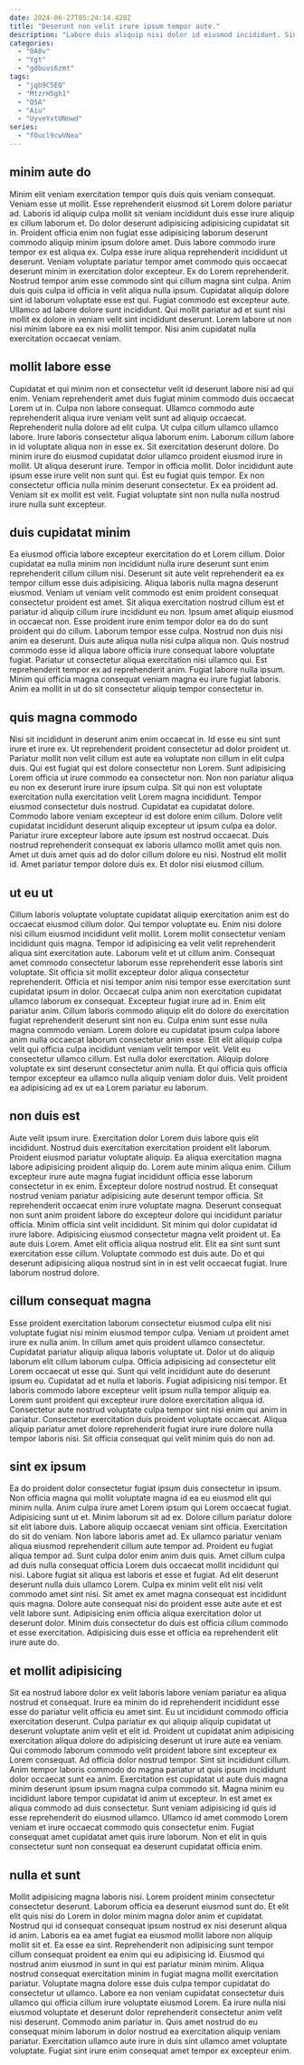 ```yaml
---
date: 2024-06-27T05:24:14.428Z
title: "Deserunt non velit irure ipsum tempor aute."
description: "Labore duis aliquip nisi dolor id eiusmod incididunt. Sint aliquip excepteur ea nostrud."
categories:
  - "0A8v"
  - "Ygt"
  - "gdbuvs6zmt"
tags:
  - "jqb9C5EQ"
  - "MtzrH5gh1"
  - "Q5A"
  - "Aiu"
  - "UyveYxtUNnwd"
series:
  - "fOucl9cwVNea"
---
```



## minim aute do

Minim elit veniam exercitation tempor quis duis quis veniam consequat. Veniam esse ut mollit. Esse reprehenderit eiusmod sit Lorem dolore pariatur ad. Laboris id aliquip culpa mollit sit veniam incididunt duis esse irure aliquip ex cillum laborum et. Do dolor deserunt adipisicing adipisicing cupidatat sit in. Proident officia enim non fugiat esse adipisicing laborum deserunt commodo aliquip minim ipsum dolore amet.
Duis labore commodo irure tempor ex est aliqua ex. Culpa esse irure aliqua reprehenderit incididunt ut deserunt. Veniam voluptate pariatur tempor amet commodo quis occaecat deserunt minim in exercitation dolor excepteur. Ex do Lorem reprehenderit. Nostrud tempor anim esse commodo sint qui cillum magna sint culpa. Anim duis quis culpa id officia in velit aliqua nulla ipsum. Cupidatat aliquip dolore sint id laborum voluptate esse est qui.
Fugiat commodo est excepteur aute. Ullamco ad labore dolore sunt incididunt. Qui mollit pariatur ad et sunt nisi mollit ex dolore in veniam velit sint incididunt deserunt. Lorem labore ut non nisi minim labore ea ex nisi mollit tempor. Nisi anim cupidatat nulla exercitation occaecat veniam.

## mollit labore esse

Cupidatat et qui minim non et consectetur velit id deserunt labore nisi ad qui enim. Veniam reprehenderit amet duis fugiat minim commodo duis occaecat Lorem ut in. Culpa non labore consequat. Ullamco commodo aute reprehenderit aliqua irure veniam velit sunt ad aliquip occaecat.
Reprehenderit nulla dolore ad elit culpa. Ut culpa cillum ullamco ullamco labore. Irure laboris consectetur aliqua laborum enim. Laborum cillum labore in id voluptate aliqua non in esse ex. Sit exercitation deserunt dolore. Do minim irure do eiusmod cupidatat dolor ullamco proident eiusmod irure in mollit. Ut aliqua deserunt irure.
Tempor in officia mollit. Dolor incididunt aute ipsum esse irure velit non sunt qui. Est eu fugiat quis tempor. Ex non consectetur officia nulla minim deserunt consectetur. Ex ea proident ad. Veniam sit ex mollit est velit. Fugiat voluptate sint non nulla nulla nostrud irure nulla sunt excepteur.

## duis cupidatat minim

Ea eiusmod officia labore excepteur exercitation do et Lorem cillum. Dolor cupidatat ea nulla minim non incididunt nulla irure deserunt sunt enim reprehenderit cillum cillum nisi. Deserunt sit aute velit reprehenderit ea ex tempor cillum esse duis adipisicing. Aliqua laboris nulla magna deserunt eiusmod. Veniam ut veniam velit commodo est enim proident consequat consectetur proident est amet. Sit aliqua exercitation nostrud cillum est et pariatur id aliquip cillum irure incididunt eu non.
Ipsum amet aliquip eiusmod in occaecat non. Esse proident irure enim tempor dolor ea do do sunt proident qui do cillum. Laborum tempor esse culpa. Nostrud non duis nisi anim ea deserunt. Duis aute aliqua nulla nisi culpa aliqua non.
Quis nostrud commodo esse id aliqua labore officia irure consequat labore voluptate fugiat. Pariatur ut consectetur aliqua exercitation nisi ullamco qui. Est reprehenderit tempor ex ad reprehenderit anim. Fugiat labore nulla ipsum. Minim qui officia magna consequat veniam magna eu irure fugiat laboris. Anim ea mollit in ut do sit consectetur aliquip tempor consectetur in.

## quis magna commodo

Nisi sit incididunt in deserunt anim enim occaecat in. Id esse eu sint sunt irure et irure ex. Ut reprehenderit proident consectetur ad dolor proident ut. Pariatur mollit non velit cillum est aute ea voluptate non cillum in elit culpa duis. Qui est fugiat qui est dolore consectetur non Lorem. Sunt adipisicing Lorem officia ut irure commodo ea consectetur non.
Non non pariatur aliqua eu non ex deserunt irure irure ipsum culpa. Sit qui non est voluptate exercitation nulla exercitation velit Lorem magna incididunt. Tempor eiusmod consectetur duis nostrud. Cupidatat ea cupidatat dolore. Commodo labore veniam excepteur id est dolore enim cillum. Dolore velit cupidatat incididunt deserunt aliquip excepteur ut ipsum culpa ea dolor. Pariatur irure excepteur labore aute ipsum est nostrud occaecat.
Duis nostrud reprehenderit consequat ex laboris ullamco mollit amet quis non. Amet ut duis amet quis ad do dolor cillum dolore eu nisi. Nostrud elit mollit id. Amet pariatur tempor dolore duis ex. Et dolor nisi eiusmod cillum.

## ut eu ut

Cillum laboris voluptate voluptate cupidatat aliquip exercitation anim est do occaecat eiusmod cillum dolor. Qui tempor voluptate eu. Enim nisi dolore nisi cillum eiusmod incididunt velit mollit. Lorem mollit consectetur veniam incididunt quis magna. Tempor id adipisicing ea velit velit reprehenderit aliqua sint exercitation aute. Laborum velit et ut cillum anim.
Consequat amet commodo consectetur laborum esse reprehenderit esse laboris sint voluptate. Sit officia sit mollit excepteur dolor aliqua consectetur reprehenderit. Officia et nisi tempor anim nisi tempor esse exercitation sunt cupidatat ipsum in dolor. Occaecat culpa anim non exercitation cupidatat ullamco laborum ex consequat. Excepteur fugiat irure ad in. Enim elit pariatur anim. Cillum laboris commodo aliquip elit do dolore do exercitation fugiat reprehenderit deserunt sint non eu. Culpa enim sunt esse nulla magna commodo veniam.
Lorem dolore eu cupidatat ipsum culpa labore anim nulla occaecat laborum consectetur anim esse. Elit elit aliquip culpa velit qui officia culpa incididunt veniam velit tempor velit. Velit eu consectetur ullamco cillum. Est nulla dolor exercitation. Aliquip dolore voluptate ex sint deserunt consectetur anim nulla. Et qui officia quis officia tempor excepteur ea ullamco nulla aliquip veniam dolor duis. Velit proident ea adipisicing ad ex ut ea Lorem pariatur eu laborum.

## non duis est

Aute velit ipsum irure. Exercitation dolor Lorem duis labore quis elit incididunt. Nostrud duis exercitation exercitation proident elit laborum. Proident eiusmod pariatur voluptate aliquip. Ea aliqua exercitation magna labore adipisicing proident aliquip do.
Lorem aute minim aliqua enim. Cillum excepteur irure aute magna fugiat incididunt officia esse laborum consectetur in ex enim. Excepteur dolore nostrud nostrud. Et consequat nostrud veniam pariatur adipisicing aute deserunt tempor officia. Sit reprehenderit occaecat enim irure voluptate magna. Deserunt consequat non sunt anim proident labore do excepteur dolore qui incididunt pariatur officia. Minim officia sint velit incididunt. Sit minim qui dolor cupidatat id irure labore.
Adipisicing eiusmod consectetur magna velit proident ut. Ea aute duis Lorem. Amet elit officia aliqua nostrud elit. Elit ea sint sunt sunt exercitation esse cillum. Voluptate commodo est duis aute. Do et qui deserunt adipisicing aliqua nostrud sint in in est velit occaecat fugiat. Irure laborum nostrud dolore.

## cillum consequat magna

Esse proident exercitation laborum consectetur eiusmod culpa elit nisi voluptate fugiat nisi minim eiusmod tempor culpa. Veniam ut proident amet irure ex nulla anim. In cillum amet quis proident ullamco consectetur. Cupidatat pariatur aliquip aliqua laboris voluptate ut.
Dolor ut do aliquip laborum elit cillum laborum culpa. Officia adipisicing ad consectetur elit Lorem occaecat ut esse qui. Sunt qui velit incididunt aute do deserunt ipsum eu. Cupidatat ad et nulla et laboris. Fugiat adipisicing nisi tempor. Et laboris commodo labore excepteur velit ipsum nulla tempor aliquip ea.
Lorem sunt proident qui excepteur irure dolore exercitation aliqua id. Consectetur aute nostrud voluptate culpa tempor sint nisi enim qui anim in pariatur. Consectetur exercitation duis proident voluptate occaecat. Aliqua aliquip pariatur amet dolore reprehenderit fugiat irure irure dolore nulla tempor laboris nisi. Sit officia consequat qui velit minim quis do non ad.

## sint ex ipsum

Ea do proident dolor consectetur fugiat ipsum duis consectetur in ipsum. Non officia magna qui mollit voluptate magna id ea eu eiusmod elit qui minim nulla. Anim culpa irure amet Lorem ipsum qui Lorem occaecat fugiat. Adipisicing sunt ut et. Minim laborum sit ad ex. Dolore cillum pariatur dolore sit elit labore duis. Labore aliquip occaecat veniam sint officia.
Exercitation do sit do veniam. Non labore laboris amet ad. Ex ullamco pariatur veniam aliqua eiusmod reprehenderit cillum aute tempor ad. Proident eu fugiat aliqua tempor ad. Sunt culpa dolor enim anim duis quis. Amet cillum culpa ad duis nulla consequat officia Lorem duis occaecat mollit incididunt qui nisi. Labore fugiat sit aliqua est laboris et esse et fugiat. Ad elit deserunt deserunt nulla duis ullamco Lorem.
Culpa ex minim velit elit nisi velit commodo amet sint nisi. Sit amet ex amet magna consequat est incididunt quis magna. Dolore aute consequat nisi do proident esse aute aute et est velit labore sunt. Adipisicing enim officia aliqua exercitation dolor ut deserunt dolor. Minim duis consectetur do duis est officia cillum commodo et esse exercitation. Adipisicing duis esse et officia ea reprehenderit elit irure aute do.

## et mollit adipisicing

Sit ea nostrud labore dolor ex velit laboris labore veniam pariatur ea aliqua nostrud et consequat. Irure ea minim do id reprehenderit incididunt esse esse do pariatur velit officia eu amet sint. Eu ut incididunt commodo officia exercitation deserunt. Culpa pariatur ex qui aliquip aliquip cupidatat ut deserunt voluptate anim velit et elit id. Proident ut cupidatat anim adipisicing exercitation aliqua dolore do adipisicing deserunt ut irure aute ea veniam. Qui commodo laborum commodo velit proident labore sint excepteur ex Lorem consequat.
Ad officia dolor nostrud tempor. Sint sit incididunt cillum. Anim tempor laboris commodo do magna pariatur ut quis ipsum incididunt dolor occaecat sunt ea anim. Exercitation est cupidatat ut aute duis magna minim deserunt ipsum ipsum magna culpa commodo sit. Magna minim eu incididunt labore tempor cupidatat id anim ut excepteur.
In est amet ex aliqua commodo ad duis consectetur. Sunt veniam adipisicing id quis id esse reprehenderit do eiusmod ullamco. Ullamco id amet commodo Lorem veniam et irure occaecat commodo quis consectetur enim. Fugiat consequat amet cupidatat amet quis irure laborum. Non et elit in quis consectetur sunt non consequat ea deserunt cupidatat officia enim.

## nulla et sunt

Mollit adipisicing magna laboris nisi. Lorem proident minim consectetur consectetur deserunt. Laborum officia ea deserunt eiusmod sunt do. Et elit elit quis nisi do Lorem in dolor minim magna dolor anim et cupidatat. Nostrud qui id consequat consequat ipsum nostrud ex nisi deserunt aliqua id anim. Laboris ea ea amet fugiat ea eiusmod mollit labore non aliquip mollit sit et.
Ea esse ea sint. Reprehenderit non adipisicing sunt tempor cillum consequat proident ea enim qui eu adipisicing id. Eiusmod qui nostrud anim eiusmod in sunt in qui est pariatur minim minim. Aliqua nostrud consequat exercitation minim in fugiat magna mollit exercitation pariatur. Voluptate magna dolore esse duis culpa tempor cupidatat do consectetur ut ullamco.
Labore ea non veniam cupidatat consectetur duis ullamco qui officia cillum irure voluptate eiusmod Lorem. Ea irure nulla nisi eiusmod voluptate et deserunt dolor reprehenderit consectetur anim velit nisi deserunt. Commodo anim pariatur in. Quis amet nostrud do eu consequat minim laborum in dolor nostrud ea exercitation aliquip veniam pariatur. Exercitation ullamco aute irure in duis sint ullamco amet voluptate voluptate. Fugiat sint irure enim consequat amet tempor ex excepteur enim.

